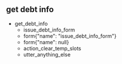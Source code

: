## get debt info
* get_debt_info
  - issue_debt_info_form
  - form{"name": "issue_debt_info_form"}
  - form{"name": null}
  - action_clear_temp_slots
  - utter_anything_else